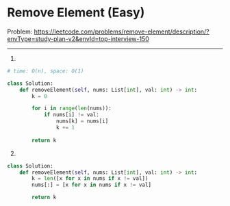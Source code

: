 Remove Element (Easy)
===

Problem: https://leetcode.com/problems/remove-element/description/?envType=study-plan-v2&envId=top-interview-150

---

1.  
```python
# time: O(n), space: O(1)

class Solution:
    def removeElement(self, nums: List[int], val: int) -> int:
        k = 0

        for i in range(len(nums)):
            if nums[i] != val:
                nums[k] = nums[i]
                k += 1
        
        return k
```

2. 
```python
class Solution:
    def removeElement(self, nums: List[int], val: int) -> int:
        k = len([x for x in nums if x != val])
        nums[:] = [x for x in nums if x != val]

        return k
```
